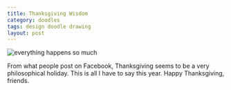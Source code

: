 ```yaml
---
title: Thanksgiving Wisdom
category: doodles
tags: design doodle drawing
layout: post
---
```


![everything happens so much](https://baileycmiller.github.io/blog/assets/everything.png)

From what people post on Facebook, Thanksgiving seems to be a very philosophical holiday. This is all I have to say this year. Happy Thanksgiving, friends.
